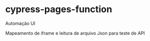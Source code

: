# cypress-pages-function
Automação UI

Mapeamento de iframe e leitura de arquivo Json para teste de API
